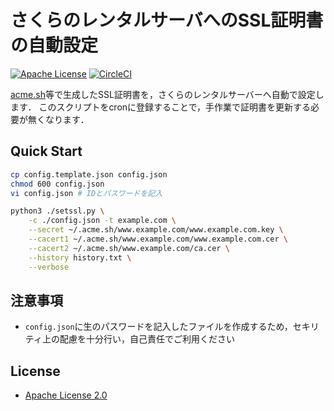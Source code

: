 
# さくらのレンタルサーバへのSSL証明書の自動設定

[![Apache License](http://img.shields.io/badge/license-APACHE2-blue.svg)](http://www.apache.org/licenses/LICENSE-2.0)
[![CircleCI](https://circleci.com/gh/shirayu/sakura_sslcert_set.svg?style=svg)](https://circleci.com/gh/shirayu/sakura_sslcert_set)


[acme.sh](https://acme.sh)等で生成したSSL証明書を，さくらのレンタルサーバーへ自動で設定します．
このスクリプトをcronに登録することで，手作業で証明書を更新する必要が無くなります．


## Quick Start

```sh
cp config.template.json config.json
chmod 600 config.json
vi config.json # IDとパスワードを記入

python3 ./setssl.py \
    -c ./config.json -t example.com \
    --secret ~/.acme.sh/www.example.com/www.example.com.key \
    --cacert1 ~/.acme.sh/www.example.com/www.example.com.cer \
    --cacert2 ~/.acme.sh/www.example.com/ca.cer \
    --history history.txt \
    --verbose
```


## 注意事項
- ``config.json``に生のパスワードを記入したファイルを作成するため，セキリティ上の配慮を十分行い，自己責任でご利用ください


## License
- [Apache License 2.0](http://www.apache.org/licenses/LICENSE-2.0)
